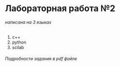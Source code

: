 # Лабораторная работа №2
###### написана на 3 языках
1) с++
2) python
3) scilab


###### Подробности задания в pdf файле
